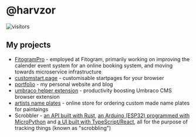 # @harvzor

![visitors](https://visitor-badge.glitch.me/badge?page_id=harvzor.visitor-badge)

## My projects

- [FitogramPro](https://www.fitogram.pro/) - employed at Fitogram, primarily working on improving the calender event system for an online booking system, and moving towards microservice infrastructure
- [customstart.page](https://customstart.page) - customisable startpages for your browser
- [portfolio](https://github.com/Harvzor/portfolio) - my personal website and blog
- [umbraco helper extension](https://github.com/Harvzor/Umbraco-Helper-Extension) - productivity boosting Umbraco CMS browser extension
- [artists name plates](https://artistsnameplates.co.uk) - online store for ordering custom made name plates for paintaings
- Scrobbler - [an API built with Rust](https://github.com/Harvzor/scrobbler-server), [an Arduino (ESP32) programmed with MicroPython](https://github.com/Harvzor/scrobbler-arduino) and [a UI built with TypeScript/React](https://github.com/Harvzor/scrobbler-ui), all for the purpose of tracking things (known as "scrobbling")

